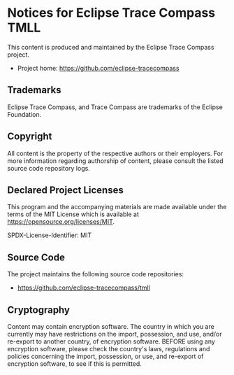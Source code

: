 # Notices for Eclipse Trace Compass TMLL

This content is produced and maintained by the Eclipse Trace Compass project.

* Project home:
   https://github.com/eclipse-tracecompass

## Trademarks

Eclipse Trace Compass, and Trace Compass are trademarks of the Eclipse
Foundation.

## Copyright

All content is the property of the respective authors or their employers. For
more information regarding authorship of content, please consult the listed
source code repository logs.

## Declared Project Licenses

This program and the accompanying materials are made available under the terms
of the MIT License which is available at
https://opensource.org/licenses/MIT.

SPDX-License-Identifier: MIT

## Source Code

The project maintains the following source code repositories:

* https://github.com/eclipse-tracecompass/tmll

## Cryptography

Content may contain encryption software. The country in which you are currently
may have restrictions on the import, possession, and use, and/or re-export to
another country, of encryption software. BEFORE using any encryption software,
please check the country's laws, regulations and policies concerning the import,
possession, or use, and re-export of encryption software, to see if this is
permitted.
